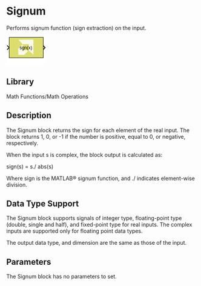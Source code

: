 # Signum

Performs signum function (sign extraction) on the input.

![](./Images/block.png)

## Library

Math Functions/Math Operations

## Description

The Signum block returns the sign for each element of the real input.
The block returns 1, 0, or -1 if the number is positive, equal to 0, or
negative, respectively.

When the input s is complex, the block output is calculated as:

sign(s) = s./ abs(s) 


Where sign is the MATLAB® signum function, and ./ indicates
element-wise division.

## Data Type Support

The Signum block supports signals of integer type, floating-point type
(double, single and half), and fixed-point type for real inputs. The
complex inputs are supported only for floating point data types.

The output data type, and dimension are the same as those of the input.

## Parameters

The Signum block has no parameters to set.
